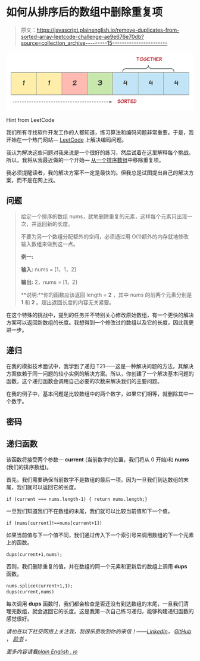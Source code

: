 # 如何从排序后的数组中删除重复项

> 原文：<https://javascript.plainenglish.io/remove-duplicates-from-sorted-array-leetcode-challenge-ae9e676e70db?source=collection_archive---------15----------------------->

![](img/3d9c0b76b48fc40c7a3c343f33518bf3.png)

Hint from LeetCode

我们所有寻找软件开发工作的人都知道，练习算法和编码问题非常重要。于是，我开始在一个热门网站— [LeetCode](http://www.leetcode.com) 上解决编码问题。

我认为解决这些问题对我来说是一个很好的练习，然后试着在这里解释每个挑战。所以，我将从我最近做的一个开始— [从一个排序数组](https://leetcode.com/problems/remove-duplicates-from-sorted-array/)中移除重复项。

我必须提醒读者，我的解决方案不一定是最快的。但我总是试图提出自己的解决方案，而不是在网上找。

## 问题

> 给定一个排序的数组 nums，就地删除重复的元素，这样每个元素只出现一次，并返回新的长度。
> 
> 不要为另一个数组分配额外的空间，必须通过用 O(1)额外的内存就地修改输入数组来做到这一点。
> 
> **例一:**
> 
> **输入:** nums = [1，1，2]
> 
> **输出:** 2，nums = [1，2]
> 
> **说明:**你的函数应该返回 length = **2** ，其中 *nums* 的前两个元素分别是 **1** 和 **2** 。超出返回长度的内容无关紧要。

在这个特殊的挑战中，提到的任务并不特别关心修改原始数组，有一个更快的解决方案可以返回新数组的长度。我想得到一个修改过的数组以及它的长度，因此我更进一步。

## 递归

在我的模拟技术面试中，我学到了递归 T21——这是一种解决问题的方法，其解决方案依赖于同一问题的较小实例的解决方案。所以，你创建了一个解决基本问题的函数，这个递归函数会调用自己必要的次数来解决我们的主要问题。

在我的例子中，基本问题是比较数组中的两个数字，如果它们相等，就删除其中一个数字。

## 密码

## 递归函数

该函数将接受两个参数— **current** (当前数字的位置，我们将从 0 开始)和 **nums** (我们的排序数组)。

首先，我们需要确保当前数字不是数组的最后一项。因为一旦我们到达数组的末尾，我们就可以返回它的长度。

```
if (current === nums.length-1) { return nums.length;}
```

一旦我们知道我们不在数组的末尾，我们就可以比较当前值和下一个值。

```
if (nums[current]!==nums[current+1])
```

如果当前值与下一个值不同，我们通过传入下一个索引号来调用数组的下一个元素上的函数。

```
dups(current+1,nums);
```

否则，我们删除重复的值，并在数组的同一个元素和更新后的数组上调用 **dups** 函数。

```
nums.splice(current+1,1);
dups(current,nums)
```

每次调用 **dups** 函数时，我们都会检查是否还没有到达数组的末尾，一旦我们清理完数组，就会返回它的长度。这是我第一次自己练习递归，能够构建递归函数的感觉很好。

*请也在以下社交网络上关注我，我很乐意收到你的来信！——*[*LinkedIn*](https://www.linkedin.com/in/nick-solonyy/)*，* [*GitHub*](https://github.com/nicksolony) ， [*脸书*](https://www.facebook.com/nick.solony) *。*

*更多内容请看*[*plain English . io*](http://plainenglish.io/)